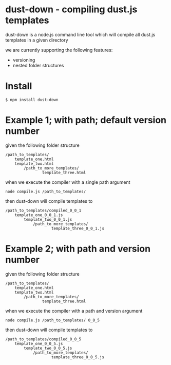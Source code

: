 # dust-down - compiling dust.js templates

dust-down is a node.js command line tool which will compile all dust.js templates in a given directory

we are currently supporting the following features:

- versioning
- nested folder structures


# Install

    $ npm install dust-down


# Example 1; with path; default version number


given the following folder structure

    /path_to_templates/
        template_one.html
        template_two.html
            /path_to_more_templates/
                    template_three.html

when we execute the compiler with a single path argument

    node compile.js /path_to_templates/

then dust-down will compile templates to

    /path_to_templates/compiled_0_0_1
        template_one_0_0_1.js
            template_two_0_0_1.js
                /path_to_more_templates/
                        template_three_0_0_1.js



# Example 2; with path and version number


given the following folder structure

    /path_to_templates/
        template_one.html
        template_two.html
            /path_to_more_templates/
                    template_three.html

when we execute the compiler with a path and version argument

    node compile.js /path_to_templates/ 0_0_5


then dust-down will compile templates to

    /path_to_templates/compiled_0_0_5
        template_one_0_0_5.js
            template_two_0_0_5.js
                /path_to_more_templates/
                        template_three_0_0_5.js